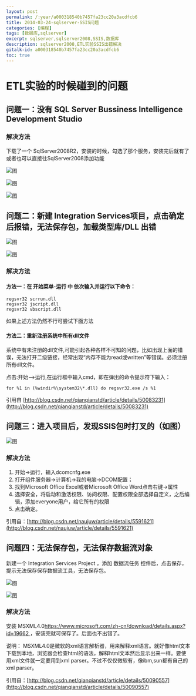 ```yaml
---
layout: post
permalink: /:year/a000318540b7457fa23cc20a3acdfcb6
title: 2014-03-24-sqlserver-SSIS问题
categories: [编程]
tags: [数据库,sqlserver]
excerpt: sqlserver,sqlserver2008,SSIS,数据库
description: sqlserver2008,ETL实验SSIS出错解决
gitalk-id: a000318540b7457fa23cc20a3acdfcb6
toc: true
---
```


# ETL实验的时候碰到的问题

## 问题一：没有 SQL Server Bussiness Intelligence Development Studio

### 解决方法

下载了一个  SqlServer2008R2，安装的时候，勾选了那个服务，安装完后就有了
或者也可以直接往SqlServer2008添加功能

![图](http://image.linxingyang.net/image/S-sqlserver/image/2014-03-24/01.png)

![图](http://image.linxingyang.net/image/S-sqlserver/image/2014-03-24/02.png)

![图](http://image.linxingyang.net/image/S-sqlserver/image/2014-03-24/03.png)

## 问题二：新建 Integration Services项目，点击确定后报错，无法保存包，加载类型库/DLL 出错

![图](http://image.linxingyang.net/image/S-sqlserver/image/2014-03-24/04.png)

![图](http://image.linxingyang.net/image/S-sqlserver/image/2014-03-24/05.png)

### 解决方法

#### 方法一：在 开始菜单-运行 中 依次输入并运行以下命令：

```
regsvr32 scrrun.dll  
regsvr32 jscript.dll 
regsvr32 vbscript.dll
```
 
如果上述方法仍然不行可尝试下面方法 

#### 方法二：重新注册系统中所有dll文件 

系统中有未注册的dll文件,可能引起各种各样不可知的问题，比如出现上面的错误，无法打开二级链接，经常出现“内存不能为read或written”等错误。必须注册所有dll文件。 

点击:开始-->运行,在运行框中输入cmd，即在弹出的命令提示符下输入：

```
for %1 in (%windir%\system32\*.dll) do regsvr32.exe /s %1
```

引用自 [http://blog.csdn.net/qianqianstd/article/details/50083231](http://blog.csdn.net/qianqianstd/article/details/50083231)

## 问题三：进入项目后，发现SSIS包时打叉的（如图）

![图](http://image.linxingyang.net/image/S-sqlserver/image/2014-03-24/06.png)

### 解决方法

1. 开始->运行，输入dcomcnfg.exe
2. 打开组件服务器->计算机->我的电脑->DCOM配置；
3. 找到Microsoft Office Excel或者Microsoft Office Word点击右键->属性
4. 选择安全，将启动和激活权限、访问权限、配置权限全部选择自定义，之后编辑，添加everyone用户，给它所有的权限
5. 点击确定。

引用自：[http://blog.csdn.net/naujuw/article/details/5591621](http://blog.csdn.net/naujuw/article/details/5591621)

## 问题四：无法保存包，无法保存数据流对象

新建一个 Integration Services Project ，添加  数据流任务  控件后，点击保存，提示无法保存保存数据流工具，无法保存包。

![图](http://image.linxingyang.net/image/S-sqlserver/image/2014-03-24/07.png)

![图](http://image.linxingyang.net/image/S-sqlserver/image/2014-03-24/08.png)

### 解决方法

安装  MSXML4.0[https://www.microsoft.com/zh-cn/download/details.aspx?id=19662 ](https://www.microsoft.com/zh-cn/download/details.aspx?id=19662 )，安装完就可保存了。后面也不出错了。

说明：
MSXML4.0是微软的xml语言解析器，用来解释xml语言。就好像html文本下载到本地，浏览器会检查html的语法，解释html文本然后显示出来一样。要使用xml文件就一定要用到xml parser。不过不仅仅微软有，像ibm,sun都有自己的xml parser。

引用自：[http://blog.csdn.net/qianqianstd/article/details/50090557](http://blog.csdn.net/qianqianstd/article/details/50090557)
